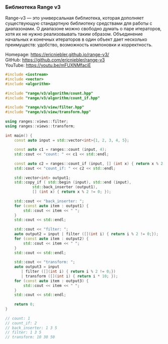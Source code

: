 ### Библиотека Range v3

Range-v3 — это универсальная библиотека, которая дополняет существующую стандартную библиотеку средствами для работы с диапазонами. О диапазоне можно свободно думать о паре итераторов, хотя их не нужно реализовывать таким образом. Объединение начальных и конечных итераторов в один объект дает несколько преимуществ: удобство, возможность компоновки и корректность.

Homepage: https://ericniebler.github.io/range-v3/<br/>
GitHub: https://github.com/ericniebler/range-v3<br/>
YouTube: https://youtu.be/mFUXNMfaciE

```c++
#include <iostream>
#include <vector>
#include <algorithm>
 
#include "range/v3/algorithm/count.hpp"
#include "range/v3/algorithm/count_if.hpp"
 
#include "range/v3/view/filter.hpp"
#include "range/v3/view/transform.hpp"
 
using ranges::views::filter;
using ranges::views::transform;
 
int main() {
    const auto input = std::vector<int>{1, 2, 3, 4, 5};
     
    const auto c1 = ranges::count (input, 4);
    std::cout << "count: " << c1 << std::endl;
 
    const auto c2 = ranges::count_if (input, [] (int x) { return x % 2 == 0; });
    std::cout << "count_if: " << c2 << std::endl;
     
    std::vector<int> output1;
    std::copy_if ( std::begin (input), std::end (input),
            std::back_inserter (output1),
            [] (int x) { return x % 2 != 0; });
 
    std::cout << "back_inserter: ";
    for (const auto item : output1) {
        std::cout << item << " ";
    }
    std::cout << std::endl;
 
    std::cout << "filter: ";
    auto output2 = input | filter ([](int i) { return i % 2 != 0;});
    for (const auto item : output2) {
        std::cout << item << " ";
    }
    std::cout << std::endl;
 
    std::cout << "transform: ";
    auto output3 = input 
       | filter ([](int i) { return i % 2 != 0;})
       | transform ([](int i) { return i * 10; });
    for (const auto item : output3) {
        std::cout << item << " ";
    }
    std::cout << std::endl;
 
    return 0;
}
 
// count: 1
// count_if: 2
// back_inserter: 1 3 5
// filter: 1 3 5
// transform: 10 30 50
```
